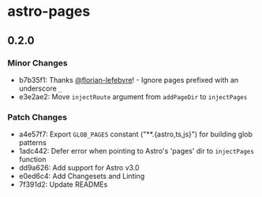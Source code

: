 # astro-pages

## 0.2.0

### Minor Changes

- b7b35f1: Thanks [@florian-lefebvre](https://github.com/florian-lefebvre)! - Ignore pages prefixed with an underscore `_`
- e3e2ae2: Move `injectRoute` argument from `addPageDir` to `injectPages`

### Patch Changes

- a4e57f7: Export `GLOB_PAGES` constant ("\*\*.{astro,ts,js}") for building glob patterns
- 1adc442: Defer error when pointing to Astro's 'pages' dir to `injectPages` function
- dd9a626: Add support for Astro v3.0
- e0ed6c4: Add Changesets and Linting
- 7f391d2: Update READMEs
